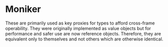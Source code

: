 # Moniker

These are primarily used as key proxies for types to afford cross-frame operability.  They were originally implemented as value objects but for performance and safer use are now reference objects.  Therefore, they are equivalent only to themselves and not others which are otherwise identical.
